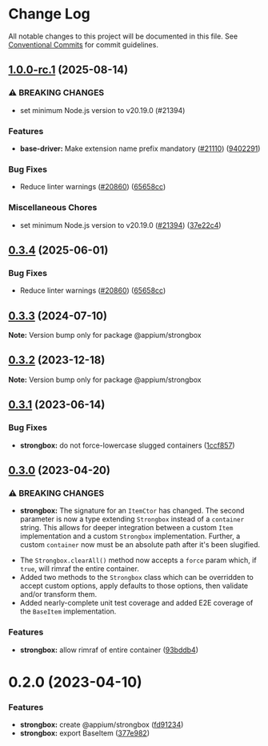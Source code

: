 # Change Log

All notable changes to this project will be documented in this file.
See [Conventional Commits](https://conventionalcommits.org) for commit guidelines.

## [1.0.0-rc.1](https://github.com/appium/appium/compare/@appium/strongbox@0.3.3...@appium/strongbox@1.0.0-rc.1) (2025-08-14)


### ⚠ BREAKING CHANGES

* set minimum Node.js version to v20.19.0 (#21394)

### Features

* **base-driver:** Make extension name prefix mandatory ([#21110](https://github.com/appium/appium/issues/21110)) ([9402291](https://github.com/appium/appium/commit/9402291f1c634bcb376ff69aef7a7b4d0628cbd4))


### Bug Fixes

* Reduce linter warnings ([#20860](https://github.com/appium/appium/issues/20860)) ([65658cc](https://github.com/appium/appium/commit/65658ccbdde9144c45cb5aad6a9089a5d6f3a0a3))


### Miscellaneous Chores

* set minimum Node.js version to v20.19.0 ([#21394](https://github.com/appium/appium/issues/21394)) ([37e22c4](https://github.com/appium/appium/commit/37e22c4f9c9920cea3f340841ab1b7c60e3147e9))



## [0.3.4](https://github.com/appium/appium/compare/@appium/strongbox@0.3.3...@appium/strongbox@0.3.4) (2025-06-01)


### Bug Fixes

* Reduce linter warnings ([#20860](https://github.com/appium/appium/issues/20860)) ([65658cc](https://github.com/appium/appium/commit/65658ccbdde9144c45cb5aad6a9089a5d6f3a0a3))



## [0.3.3](https://github.com/appium/appium/compare/@appium/strongbox@0.3.2...@appium/strongbox@0.3.3) (2024-07-10)

**Note:** Version bump only for package @appium/strongbox





## [0.3.2](https://github.com/appium/appium/compare/@appium/strongbox@0.3.1...@appium/strongbox@0.3.2) (2023-12-18)

**Note:** Version bump only for package @appium/strongbox





## [0.3.1](https://github.com/appium/appium/compare/@appium/strongbox@0.3.0...@appium/strongbox@0.3.1) (2023-06-14)


### Bug Fixes

* **strongbox:** do not force-lowercase slugged containers ([1ccf857](https://github.com/appium/appium/commit/1ccf857a4bdd77af3ccf2ad268e3410855509af8))



## [0.3.0](https://github.com/appium/appium/compare/@appium/strongbox@0.2.0...@appium/strongbox@0.3.0) (2023-04-20)


### ⚠ BREAKING CHANGES

* **strongbox:** The signature for an `ItemCtor` has changed. The second parameter is now a type extending `Strongbox` instead of a `container` string.  This allows for deeper integration between a custom `Item` implementation and a custom `Strongbox` implementation. Further, a custom `container` now must be an absolute path after it's been slugified.

- The `Strongbox.clearAll()` method now accepts a `force` param which, if `true`, will rimraf the entire container.
- Added two methods to the `Strongbox` class which can be overridden to accept custom options, apply defaults to those options, then validate and/or transform them.
- Added nearly-complete unit test coverage and added E2E coverage of the `BaseItem` implementation.

### Features

* **strongbox:** allow rimraf of entire container ([93bddb4](https://github.com/appium/appium/commit/93bddb4c73ab16fffda09909786074b9e5f2b7e5))



# 0.2.0 (2023-04-10)


### Features

* **strongbox:** create @appium/strongbox ([fd91234](https://github.com/appium/appium/commit/fd912346fade8f29f5b4d1458828ea677d7e9fcc))
* **strongbox:** export BaseItem ([377e982](https://github.com/appium/appium/commit/377e9825de74d9929631fb331e6d348c9df0964e))

